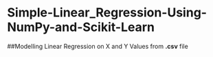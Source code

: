 # Simple-Linear_Regression-Using-NumPy-and-Scikit-Learn
##Modelling Linear Regression on X and Y Values from **.csv** file
